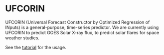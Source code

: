 UFCORIN
=======

UFCORIN (Universal Forecast Constructor by Optimized Regression of INputs) is a general-purpose, time-series predictor. We are currently using UFCORIN to predict GOES Solar X-ray flux, to predict solar flares for space weather studies.

See the [tutorial](tutorial.md) for the usage.
